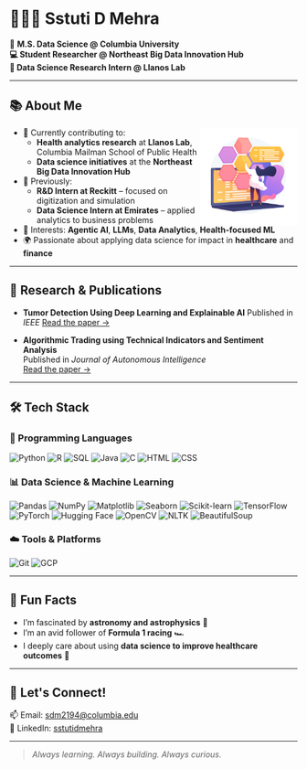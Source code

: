 # 👩🏻‍💻 Sstuti D Mehra


🗽 **M.S. Data Science @ Columbia University  
💻 Student Researcher @ Northeast Big Data Innovation Hub  
🧬 Data Science Research Intern @ Llanos Lab**  

---

## 📚 About Me
<img align="right" src="Wavy_Bus-04_Single-08.jpg" width="170px">
 
- 🔬 Currently contributing to:
  - **Health analytics research** at **Llanos Lab**, Columbia Mailman School of Public Health  
  - **Data science initiatives** at the **Northeast Big Data Innovation Hub**  
- 💼 Previously:
  - **R&D Intern at Reckitt** – focused on digitization and simulation  
  - **Data Science Intern at Emirates** – applied analytics to business problems  
- 🤖 Interests: **Agentic AI**, **LLMs**, **Data Analytics**, **Health-focused ML**  
- 🌍 Passionate about applying data science for impact in **healthcare** and **finance**

---

## 🧠 Research & Publications

- **Tumor Detection Using Deep Learning and Explainable AI**
  Published in *IEEE*
  [Read the paper →](https://ieeexplore.ieee.org/document/10864458)

- **Algorithmic Trading using Technical Indicators and Sentiment Analysis**  
  Published in *Journal of Autonomous Intelligence*  
  [Read the paper →](https://doi.org/10.32629/jai.v7i4.1328)

---

## 🛠️ Tech Stack

### 🧪 Programming Languages
![Python](https://img.shields.io/badge/Python-3670A0?style=for-the-badge&logo=python&logoColor=ffdd54)
![R](https://img.shields.io/badge/R-276DC3?style=for-the-badge&logo=r&logoColor=white)
![SQL](https://img.shields.io/badge/SQL-025E8C?style=for-the-badge&logo=sqlite&logoColor=white)
![Java](https://img.shields.io/badge/Java-ED8B00?style=for-the-badge&logo=java&logoColor=white)
![C](https://img.shields.io/badge/C-00599C?style=for-the-badge&logo=c&logoColor=white)
![HTML](https://img.shields.io/badge/HTML5-E34F26?style=for-the-badge&logo=html5&logoColor=white)
![CSS](https://img.shields.io/badge/CSS3-1572B6?style=for-the-badge&logo=css3&logoColor=white)

### 📊 Data Science & Machine Learning
![Pandas](https://img.shields.io/badge/Pandas-150458?style=for-the-badge&logo=pandas&logoColor=white)
![NumPy](https://img.shields.io/badge/NumPy-013243?style=for-the-badge&logo=numpy&logoColor=white)
![Matplotlib](https://img.shields.io/badge/Matplotlib-11557C?style=for-the-badge&logo=matplotlib&logoColor=white)
![Seaborn](https://img.shields.io/badge/Seaborn-004D61?style=for-the-badge)
![Scikit-learn](https://img.shields.io/badge/Scikit--Learn-F7931E?style=for-the-badge&logo=scikit-learn&logoColor=white)
![TensorFlow](https://img.shields.io/badge/TensorFlow-FF6F00?style=for-the-badge&logo=tensorflow&logoColor=white)
![PyTorch](https://img.shields.io/badge/PyTorch-EE4C2C?style=for-the-badge&logo=pytorch&logoColor=white)
![Hugging Face](https://img.shields.io/badge/HuggingFace-FFD21F?style=for-the-badge&logo=huggingface&logoColor=black)
![OpenCV](https://img.shields.io/badge/OpenCV-5C3EE8?style=for-the-badge&logo=opencv&logoColor=white)
![NLTK](https://img.shields.io/badge/NLTK-9C27B0?style=for-the-badge)
![BeautifulSoup](https://img.shields.io/badge/BeautifulSoup-4B0082?style=for-the-badge)

### ☁️ Tools & Platforms
![Git](https://img.shields.io/badge/Git-F05032?style=for-the-badge&logo=git&logoColor=white)
![GCP](https://img.shields.io/badge/Google%20Cloud-4285F4?style=for-the-badge&logo=google-cloud&logoColor=white)

---

## 🌌 Fun Facts

- I’m fascinated by **astronomy and astrophysics** 🌠  
- I’m an avid follower of **Formula 1 racing** 🏎️  
- I deeply care about using **data science to improve healthcare outcomes** 💙

---

## 💬 Let's Connect!

📫 Email: [sdm2194@columbia.edu](mailto:sdm2194@columbia.edu)  
🔗 LinkedIn: [sstutidmehra](https://www.linkedin.com/in/sstutidmehra/)

---

> *Always learning. Always building. Always curious.*

<!--
**sstuti/sstuti** is a ✨ _special_ ✨ repository because its `README.md` (this file) appears on your GitHub profile.

Here are some ideas to get you started:

- 🔭 I’m currently working on ...
- 🌱 I’m currently learning ...
- 👯 I’m looking to collaborate on ...
- 🤔 I’m looking for help with ...
- 💬 Ask me about ...
- 📫 How to reach me: ...
- 😄 Pronouns: ...
- ⚡ Fun fact: ...
-->
